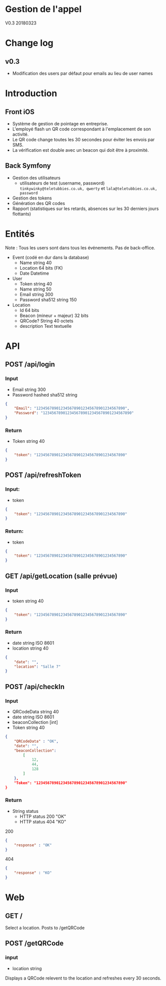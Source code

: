 # Gestion de l'appel
V0.3 20180323

# Change log
## v0.3
* Modification des users par défaut pour emails au lieu de user names

# Introduction

## Front iOS

* Système de gestion de pointage en entreprise.
* L'employé flash un QR code correspondant à l'emplacement de son activité. 
* Le QR code change toutes les 30 secondes pour éviter les envois par SMS. 
* La vérification est double avec un beacon qui doit être à proximité.

## Back Symfony

* Gestion des utilisateurs
    * utilisateurs de test (username, password) ```tinkywinky@teletubbies.co.uk, qwerty``` et ```lala@teletubbies.co.uk, password```
* Gestion des tokens
* Génération des QR codes
* Rapport (statistiques sur les retards, absences sur les 30 derniers jours flottants)

# Entités
Note : Tous les users sont dans tous les événements. Pas de back-office.
* Event (codé en dur dans la database)
    * Name string 40
    * Location 64 bits (FK)
    * Date Datetime
* User
    * Token string 40
    * Name string 50
    * Email string 300
    * Password sha512 string 150 
* Location
    * Id 64 bits
    * Beacon (mineur + majeur) 32 bits
    * QRCode? String 40 octets
    * description Text textuelle 

# API

##	POST /api/login

### Input

* Email string 300
* Password hashed sha512 string 

```json
{
	"Email": "1234567890123456789012345678901234567890",
	"Password": "1234567890123456789012345678901234567890"
}
```

### Return

* Token string 40

```json
{
	"token": "1234567890123456789012345678901234567890"
}
```

##	POST /api/refreshToken

### Input:

* token

```json
{
	"token": "1234567890123456789012345678901234567890"
}
```

### Return:

* token

```json
{
	"token": "1234567890123456789012345678901234567890"
}
```

##	GET /api/getLocation (salle prévue)

### Input

* token string 40

```json
{
	"token": "1234567890123456789012345678901234567890"
}
```


### Return

* date string ISO 8601
* location string 40

```json
{
	"date": "",
	"location": "Salle 7"
}
```

##	POST /api/checkIn

### Input

* QRCodeData string 40
* date string ISO 8601
* beaconCollection \[int\]
* Token string 40

```json
{
	"QRCodeData" : "OK",
	"date": "",
	"beaconCollection":
		[
			12,
			44, 
			128
		]
	},
	"Token": "1234567890123456789012345678901234567890"
}
```

### Return

* String status
	* HTTP status 200 "OK"
	* HTTP status 404 "KO"

200
```json
{
	"response" : "OK"
}
```

404
```json
{
	"response" : "KO"
}
```


# Web

## GET /

Select a location. Posts to /getQRCode

## POST /getQRCode

### input

* location string

Displays a QRCode relevent to the location and refreshes every 30 seconds.
